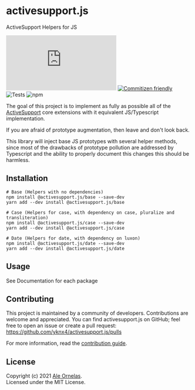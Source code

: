 # activesupport.js

ActiveSupport Helpers for JS

![Release](https://img.shields.io/github/v/release/yknx4/activesupport.js?include_prereleases&sort=semver)
[![Commitizen friendly](https://img.shields.io/badge/commitizen-friendly-brightgreen.svg)](http://commitizen.github.io/cz-cli/)
![Tests](https://img.shields.io/github/workflow/status/yknx4/activesupport.js/Tests/main)
![npm](https://img.shields.io/npm/v/@activesupport.js/base)

The goal of this project is to implement as fully as possible all of the [ActiveSupport](https://guides.rubyonrails.org/active_support_core_extensions.html) core extensions with it equivalent JS/Typescript implementation.

If you are afraid of prototype augmentation, then leave and don't look back.

This library will inject base JS prototypes with several helper methods, since most of the drawbacks of prototype pollution are addressed by Typescript and the ability to properly document this changes this should be harmless.

## Installation

```text
# Base (Helpers with no dependencies)
npm install @activesupport.js/base --save-dev
yarn add --dev install @activesupport.js/base

# Case (Helpers for case, with dependency on case, pluralize and transliteration)
npm install @activesupport.js/case --save-dev
yarn add --dev install @activesupport.js/case

# Date (Helpers for date, with dependency on luxon)
npm install @activesupport.js/date --save-dev
yarn add --dev install @activesupport.js/date
```

## Usage

See Documentation for each package

## Contributing

This project is maintained by a community of developers. Contributions are welcome and appreciated.
You can find activesupport.js on GitHub; feel free to open an issue or create a pull request:
https://github.com/yknx4/activesupport.js/pulls

For more information, read the [contribution guide](https://github.com/yknx4/activesupport.js/blob/main/.github/CONTRIBUTING.md).

## License

Copyright (c) 2021 [Ale Ornelas](https://ale.world).<br>
Licensed under the MIT License.
